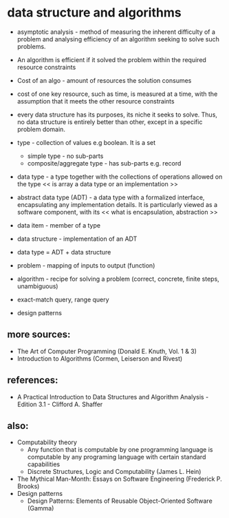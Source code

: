 
# data structure and algorithms

* asymptotic analysis - method of measuring the inherent difficulty of a
  problem and analysing efficiency of an algorithm seeking to solve such
  problems.
* An algorithm is efficient if it solved the problem within the required
  resource constraints
* Cost of an algo - amount of resources the solution consumes
* cost of one key resource, such as time, is measured at a time, with the
  assumption that it meets the other resource constraints
* every data structure has its purposes, its niche it seeks to solve. Thus,
  no data structure is entirely better than other, except in a specific
  problem domain.

* type - collection of values e.g boolean. It is a set
    * simple type - no sub-parts
    * composite/aggregate type - has sub-parts e.g. record
* data type - a type together with the collections of operations allowed on
  the type  << is array a data type or an implementation >>
* abstract data type (ADT) - a data type with a formalized interface,
  encapsulating any implementation details. It is particularly viewed
  as a software component, with its << what is encapsulation, abstraction >>
* data item - member of a type
* data structure - implementation of an ADT
* data type = ADT + data structure

* problem - mapping of inputs to output (function)
* algorithm - recipe for solving a problem (correct, concrete, finite steps,
  unambiguous)
* exact-match query, range query
* design patterns


## more sources:

* The Art of Computer Programming (Donald E. Knuth, Vol. 1 & 3)
* Introduction to Algorithms (Cormen, Leiserson and Rivest)

## references:

* A Practical Introduction to Data Structures and
  Algorithm Analysis - Edition 3.1 - Clifford A. Shaffer


## also:

* Computability theory
    * Any function that is computable by one programming language is computable
      by any programing language with certain standard capabilities
    * Discrete Structures, Logic and Computability (James L. Hein)
* The Mythical Man-Month: Essays on Software Engineering (Frederick P.
  Brooks)
* Design patterns
    * Design Patterns: Elements of Reusable Object-Oriented Software (Gamma)
